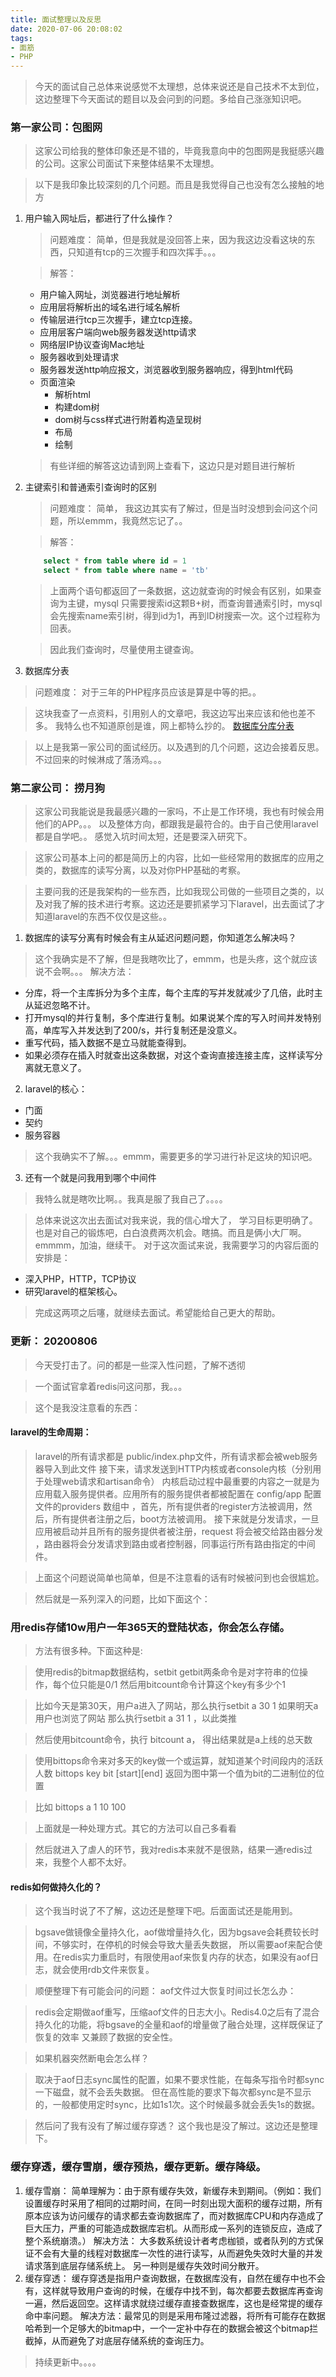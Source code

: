 ```yaml
---
title: 面试整理以及反思
date: 2020-07-06 20:08:02
tags:
- 面筋
- PHP
---
```


> 今天的面试自己总体来说感觉不太理想，总体来说还是自己技术不太到位，这边整理下今天面试的题目以及会问到的问题。多给自己涨涨知识吧。

### 第一家公司：包图网

> 这家公司给我的整体印象还是不错的，毕竟我意向中的包图网是我挺感兴趣的公司。这家公司面试下来整体结果不太理想。

> 以下是我印象比较深刻的几个问题。而且是我觉得自己也没有怎么接触的地方

1. 用户输入网址后，都进行了什么操作？
    
    > 问题难度： 简单，但是我就是没回答上来，因为我这边没看这块的东西，只知道有tcp的三次握手和四次挥手。。。
    
    > 解答：
   
    * 用户输入网址，浏览器进行地址解析
    * 应用层将解析出的域名进行域名解析
    * 传输层进行tcp三次握手，建立tcp连接。
    * 应用层客户端向web服务器发送http请求
    * 网络层IP协议查询Mac地址
    * 服务器收到处理请求
    * 服务器发送http响应报文，浏览器收到服务器响应，得到html代码
    * 页面渲染
        * 解析html
        * 构建dom树
        * dom树与css样式进行附着构造呈现树
        * 布局
        * 绘制
    
    > 有些详细的解答这边请到网上查看下，这边只是对题目进行解析

2. 主键索引和普通索引查询时的区别
    
    > 问题难度： 简单， 我这边其实有了解过，但是当时没想到会问这个问题，所以emmm，我竟然忘记了。。
    
    > 解答：

    ```sql
        select * from table where id = 1
        select * from table where name = 'tb'
    ```
   > 上面两个语句都返回了一条数据，这边就查询的时候会有区别，如果查询为主键，mysql 只需要搜索id这颗B+树，而查询普通索引时，mysql会先搜索name索引树，得到id为1，再到ID树搜索一次。这个过程称为回表。
   
   > 因此我们查询时，尽量使用主键查询。
 
3. 数据库分表                                                                                                                                                                                                                                                                                                                                                                                                                                                                                                                                                                                                                                                                                                                                                                                                                                     
    
> 问题难度： 对于三年的PHP程序员应该是算是中等的把。。 

> 这块我查了一点资料，引用别人的文章吧，我这边写出来应该和他也差不多。
> 我特么也不知道原创是谁，网上都特么抄的。
[数据库分库分表](https://www.cnblogs.com/butterfly100/p/9034281.html)

> 以上是我第一家公司的面试经历。以及遇到的几个问题，这边会接着反思。不过回来的时候淋成了落汤鸡。。。

### 第二家公司： 捞月狗

> 这家公司我能说是我最感兴趣的一家吗，不止是工作环境，我也有时候会用他们的APP。。。 以及整体方向，都跟我是最符合的。由于自己使用laravel都是自学吧。。 感觉入坑时间太短，还是要深入研究下。

>  这家公司基本上问的都是简历上的内容，比如一些经常用的数据库的应用之类的，数据库的读写分离，以及对你PHP基础的考察。

> 主要问我的还是我架构的一些东西，比如我现公司做的一些项目之类的，以及对我了解的技术进行考察。这边还是要抓紧学习下laravel，出去面试了才知道laravel的东西不仅仅是这些。。

1. 数据库的读写分离有时候会有主从延迟问题问题，你知道怎么解决吗？
> 这个我确实是不了解，但是我瞎吹比了，emmm，也是头疼，这个就应该说不会啊。。。
> 解决方法：
* 分库，将一个主库拆分为多个主库，每个主库的写并发就减少了几倍，此时主从延迟忽略不计。
* 打开mysql的并行复制，多个库进行复制。如果说某个库的写入时间并发特别高，单库写入并发达到了200/s，并行复制还是没意义。
* 重写代码，插入数据不是立马就能查得到。
* 如果必须存在插入时就查出这条数据，对这个查询直接连接主库，这样读写分离就无意义了。

2. laravel的核心：
* 门面
* 契约
* 服务容器
> 这个我确实不了解。。。emmm，需要更多的学习进行补足这块的知识吧。

3. 还有一个就是问我用到哪个中间件
> 我特么就是瞎吹比啊。。我真是服了我自己了。。。。

> 总体来说这次出去面试对我来说，我的信心增大了，
>学习目标更明确了。也是对自己的锻炼吧，白白浪费两次机会。瞎搞。而且是俩小大厂啊。emmmm，加油，继续干。
> 对于这次面试来说，我需要学习的内容后面的安排是：

* 深入PHP，HTTP，TCP协议
* 研究laravel的框架核心。

> 完成这两项之后噻，就继续去面试。希望能给自己更大的帮助。
>

### 更新： 20200806

> 今天受打击了。问的都是一些深入性问题，了解不透彻

> 一个面试官拿着redis问这问那，我。。。

> 这个是我没注意看的东西： 
#### laravel的生命周期：

> laravel的所有请求都是 public/index.php文件，所有请求都会被web服务器导入到此文件
>接下来，请求发送到HTTP内核或者console内核（分别用于处理web请求和artisan命令）
>内核启动过程中最重要的内容之一就是为应用载入服务提供者。应用所有的服务提供者都被配置在 config/app 配置文件的providers 数组中
>，首先，所有提供者的register方法被调用，然后，所有提供者注册之后，boot方法被调用。
>接下来就是分发请求，一旦应用被启动并且所有的服务提供者被注册，request 将会被交给路由器分发
>，路由器将会分发请求到路由或者控制器，同事运行所有路由指定的中间件。

> 上面这个问题说简单也简单，但是不注意看的话有时候被问到也会很尴尬。

> 然后就是一系列深入的问题，比如下面这个：
### 用redis存储10w用户一年365天的登陆状态，你会怎么存储。
> 方法有很多种。下面这种是:

> 使用redis的bitmap数据结构，setbit getbit两条命令是对字符串的位操作，每个位只能是0/1
>然后用bitcount命令计算这个key有多少个1

> 比如今天是第30天，用户a进入了网站，那么执行setbit a 30 1 如果明天a用户也浏览了网站
>那么执行setbit a 31 1 ，以此类推

> 然后使用bitcount命令，执行 bitcount a， 得出结果就是a上线的总天数

> 使用bittops命令来对多天的key做一个或运算，就知道某个时间段内的活跃人数
> bittops key bit [start][end] 返回为图中第一个值为bit的二进制位的位置

> 比如 bittops a 1 10 100

> 上面就是一种处理方式。其它的方法可以自己多看看

> 然后就进入了虐人的环节，我对redis本来就不是很熟，结果一通redis过来，我整个人都不太好。

#### redis如何做持久化的？
> 这个我当时说了不了解，这边还是整理下吧。后面面试还是能用到。

> bgsave做镜像全量持久化，aof做增量持久化，因为bgsave会耗费较长时间，不够实时，在停机的时候会导致大量丢失数据，
>所以需要aof来配合使用。在redis实力重启时，有限使用aof来恢复内存的状态，如果没有aof日志，就会使用rdb文件来恢复。

> 顺便整理下有可能会问的问题：
>aof文件过大恢复时间过长怎么办： 

> redis会定期做aof重写，压缩aof文件的日志大小。Redis4.0之后有了混合持久化的功能，将bgsave的全量和aof的增量做了融合处理，这样既保证了恢复的效率
>又兼顾了数据的安全性。

> 如果机器突然断电会怎么样？

> 取决于aof日志sync属性的配置，如果不要求性能，在每条写指令时都sync一下磁盘，就不会丢失数据。
>但在高性能的要求下每次都sync是不显示的，一般都使用定时sync，比如1s1次。这个时候最多就会丢失1s的数据。

> 然后问了我有没有了解过缓存穿透？ 这个我也是没了解过。这边还是整理下。

### 缓存穿透，缓存雪崩，缓存预热，缓存更新。缓存降级。
1. 缓存雪崩：
    简单理解为：由于原有缓存失效，新缓存未到期间。（例如：我们设置缓存时采用了相同的过期时间，在同一时刻出现大面积的缓存过期，所有原本应该为访问缓存的请求都去查询数据库了，而对数据库CPU和内存造成了巨大压力，严重的可能造成数据库宕机。从而形成一系列的连锁反应，造成了整个系统崩溃。）
    解决方法： 大多数系统设计者考虑枷锁，或者队列的方式保证不会有大量的线程对数据库一次性的进行读写，从而避免失效时大量的并发请求落到底层存储系统上。 另一种则是缓存失效时间分散开。
2. 缓存穿透：
    缓存穿透是指用户查询数据，在数据库没有，自然在缓存中也不会有，这样就导致用户查询的时候，在缓存中找不到，每次都要去数据库再查询一遍，然后返回空。这样请求就绕过缓存直接查数据库，这也是经常提的缓存命中率问题。
    解决方法：最常见的则是采用布隆过滤器，将所有可能存在数据哈希到一个足够大的bitmap中，一个一定补中存在的数据会被这个bitmap拦截掉，从而避免了对底层存储系统的查询压力。

> 持续更新中。。。。
